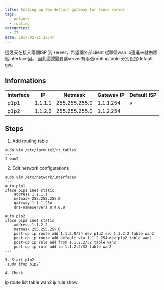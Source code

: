 ```yaml
---
title: Setting up two default gateway for linux server
tags:
  - network
  - routing
categories:
  - IT
date: 2017-02-21 22:47
---
```


這幾天在接入兩個ISP 到  server，希望讓外部client 從哪個wan ip連進來就由哪個interface回。
因此這邊需要讓server有兩張routing table 分別設定default gw。

## Informations  

| Interface | IP      | Netmask       | Gateway IP   | Default ISP  |
|-----------|---------|---------------|--------------|--------------|
| p1p1      | 1.1.1.1 | 255.255.255.0 | 1.1.1.254    | v            |
| p1p2      | 1.1.2.2 | 255.255.255.0 | 1.1.2.254    |              |

## Steps  
1. Add routing table
```
sudo vim /etc/iproute2/rt_tables
---
1 wan2
```

2. Edit network configurations
```
sudo vim /etc/network/interfaces
---
auto p1p1
iface p1p1 inet static
	address 1.1.1.1
	netmask 255.255.255.0
	gateway 1.1.1.254
	dns-nameservers 8.8.8.8

auto p1p2
iface p1p2 inet static
	address 1.1.2.2
	netmask 255.255.255.0
	post-up ip route add 1.1.2.0/24 dev p1p2 src 1.1.2.2 table wan2
	post-up ip route add default via 1.1.2.254 dev p1p2 table wan2
	post-up ip rule add from 1.1.2.2/32 table wan2
	post-up ip rule add to 1.1.2.2/32 table wan2
---

3. Start p1p2
`sudo ifup p1p2`

4. Check
```
ip route list table wan2
ip rule show
```
